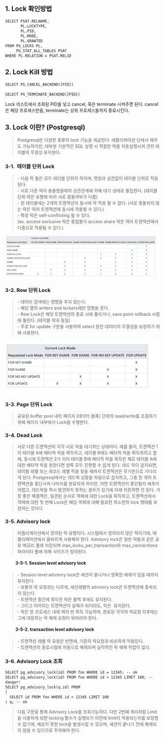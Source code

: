 ## 1\. Lock 확인방법

```
SELECT PSAT.RELNAME,
       PL.LOCKTYPE,
       PL.PID,
       PL.MODE,
       PL.GRANTED
FROM PG_LOCKS PL,
     PG_STAT_ALL_TABLES PSAT
WHERE PL.RELATION = PSAT.RELID
```

## 2\. Lock Kill 방법

```
SELECT PG_CANCEL_BACKEND([PID])

SELECT PG_TERMINATE_BACKEND([PID])
```

Lock 리스트에서 조회된 PID를 넣고 cancel, 혹은 terminate 시켜주면 된다. cancel은 해당 프로세스만을, terminate는 상위 프로세스들까지 종료시킨다.

## 3\. Lock 이란? (Postgresql)

> Postgresql은 다양한 종류의 lock 기능을 제공한다. 애플리케이션 단에서 제어도 가능하지만, 대부분 기본적인 SQL 실행 시 적절한 락을 자동실행시켜 관련 테이블의 무결성 유지한다.

### **3-1.  테이블 단위 Lock**

> \- 다음 락 들은 모두 테이블 단위의 락이며, 명칭과 상관없이 테이블 단위로 적용된다.  
> \- 서로 다른 락이 충돌했을때의 상관관계에 의해 대기 상태로 돌입한다. (테이블 단위 락은 유형에 따라 서로 충돌여부가 다름)  
> \- 한 테이블에는 2개의 트랜잭션이 동시에 락 적용 될 수 없다. (서로 충돌되지 않는 락은 여러 트랜잭션에 동시에 적용될 수 있다.)  
> \- 특정 락은 self-conflicting 될 수 있다.  
> (ex. access exclusive 락은 중첩불가 access share 락은 여러 트랜잭션에서 다중으로 적용될 수 있다.)

<p align="center"><img src="/img/lock.png"/></p>

### **3-2. Row 단위 Lock**

> \- 데이터 검색에는 영향을 주지 않는다.  
> \- 해당 열의 writers and lockers에만 영향을 준다.  
> \- Row Lock은 해당 트랜잭션의 종료 시에 풀리거나, save point rollback 시점에 풀린다. (테이블 락과 동일)  
> \- 주로 for update 구문을 사용하여 select 동안 데이터의 무결성을 보장하기 위해 사용한다.

<p align="center"><img src="/img/lock2.png"/></p>

### **3-3. Page 단위 Lock**

> 공유된 buffer pool 내의 페이지 (데이터 블록) 단위의 read/write를 조절하기 위해 페이지 내부에서 Lock을 수행한다.

### **3-4. Dead Lock**

> 서로 다른 트랜잭션이 각각 서로 락을 대기하는 상태이다. 예를 들어, 트랜잭션 1이 테이블 A에 배타적 락을 획득하고, 테이블 B에도 배타적 락을 획득하려고 할 때, 동시에 트랜잭션 2가 이미 테이블 B에 배타적 락을 획득한 채로 테이블 A에 대한 배타적 락을 원한다면 양쪽 모두 진행할 수 없게 된다. 데드 락이 감지되면, 테이블 레벨 또는 레코드 레벨 락을 찾을 때까지 트랜잭션은 무기한으로 기다리게 된다. Postgresql에서는 데드락 상황을 자동으로 감지하고, 그중 한 개의 트랜잭션을 중단시켜 나머지를 완료되게 하지만, 어떤 트랜잭션이 중단될지 예측이 어렵고, 데드락을 즉시 발견하지 못하는 경우가 있기에 이에 의존하면 안 된다. 가장 좋은 해결책은, 일관된 순서로 객체에 대한 Lock을 획득하고, 트랜잭션에서 객체에 대한 첫 번째 Lock은 해당 객체에 대해 필요한 최소한의 lock 형태를 보장하는 것이다.

### **3-5. Advisory lock**

> 어플리케이션에서 정의된 락 유형이다. 시스템에서 정의되지 않은 락이기에, 애플리케이션에서 올바르게 사용해야 한다. Advisory lock은 일반 락들과 같은 공유 메모리 풀에 저장되며 max\_locks\_per\_transaction와 max\_connections파라미터 풀에 의해 사이즈가 정의된다.

####           **3-5-1. Session level advisory lock**

> \- Session level advisory lock은 세션이 끝나거나 명확한 해제가 있을 때까지 유지된다.  
> \- 보통의 락 요청과는 다르게, 세션레벨의 advisory lock은 트랜잭션에 종속되지 않는다.  
> \- 트랜잭션 중간에 획득된 락은 롤백 후에도 유지된다.  
> \- 그리고 이어지는 트랜잭션이 실패가 되더라도, 락은  유지된다.  
> \- 락은 한 프로세스 내에 여러 번 획득 가능하며, 완료된 각각의 락요청 이후에는 그에 대응하는 락 해제 요청이 뒤따라야 한다.

####           **3-5-2. transaction level advisory lock**

> \- 트랜잭션 레벨 락 요청은 반면에, 기존의 락요청과 비슷하게 적용된다.  
> \- 트랜잭션의 종료시점에 자동으로 해제되며 실직적인 락 해제 작업이 없다.

### **3-6. Advisory Lock 조회** 

```
SELECT pg_advisory_lock(id) FROM foo WHERE id = 12345; -- ok
SELECT pg_advisory_lock(id) FROM foo WHERE id > 12345 LIMIT 100; -- danger!
SELECT pg_advisory_lock(q.id) FROM
(
  SELECT id FROM foo WHERE id > 12345 LIMIT 100
) q; -- ok
```

> 다음 구문을 통해 Advisory Lock을 조회가능하다. 다만 2번째 쿼리처럼 Limit을 사용하게 되면 locking 함수가 실행되기 이전에 limit이 적용되는지를 보장할 수 없기에, 예상치 못한 lock을 발생시킬 수 있으며, 세션이 끝나기 전에 해제되지 않을 수 있으므로 주의해야 한다.